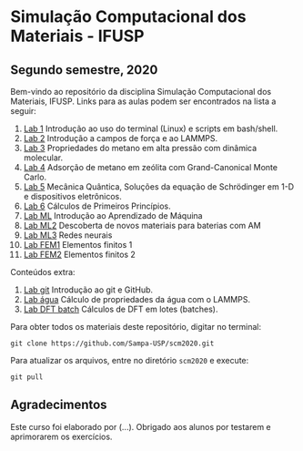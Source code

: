 # Simulação Computacional dos Materiais - IFUSP
## Segundo semestre, 2020

Bem-vindo ao repositório da disciplina Simulação Computacional dos Materiais, IFUSP. Links para as aulas podem ser encontrados na lista a seguir:

1. [Lab 1](./lab1) Introdução ao uso do terminal (Linux) e scripts em bash/shell.
2. [Lab 2](./lab2) Introdução a campos de força e ao LAMMPS.
3. [Lab 3](./lab3) Propriedades do metano em alta pressão com dinâmica molecular.
4. [Lab 4](./lab4) Adsorção de metano em zeólita com Grand-Canonical Monte Carlo.
5. [Lab 5](./lab5) Mecânica Quântica, Soluções da equação de Schrödinger em 1-D e dispositivos eletrônicos.
6. [Lab 6](./Lab6) Cálculos de Primeiros Princípios.
7. [Lab ML](./labML) Introdução ao Aprendizado de Máquina
7. [Lab ML2](./labML2) Descoberta de novos materiais para baterias com AM
8. [Lab ML3](./labML3) Redes neurais
9. [Lab FEM1](./labFEM1) Elementos finitos 1
10. [Lab FEM2](./labFEM2) Elementos finitos 2

Conteúdos extra:

1. [Lab git](./extra/labgit) Introdução ao git e GitHub.
2. [Lab água](./extra/labWater) Cálculo de propriedades da água com o LAMMPS.
3. [Lab DFT batch](./labDFTbatch) Cálculos de DFT em lotes (batches).

Para obter todos os materiais deste repositório, digitar no terminal:

`git clone https://github.com/Sampa-USP/scm2020.git`

Para atualizar os arquivos, entre no diretório `scm2020` e execute:

`git pull`


## Agradecimentos

Este curso foi elaborado por (...). Obrigado aos alunos por testarem e aprimorarem os exercícios.
